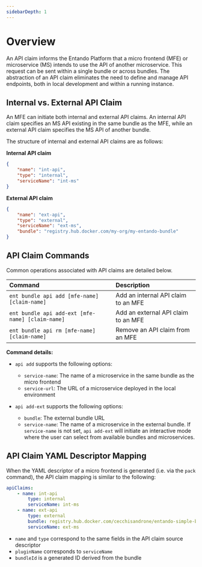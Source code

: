 ```yaml
---
sidebarDepth: 1
---
```



# Overview

An API claim informs the Entando Platform that a micro frontend (MFE) or microservice (MS) intends to use the API of another microservice. This request can be sent within a single bundle or across bundles. The abstraction of an API claim eliminates the need to define and manage API endpoints, both in local development and within a running instance.

## Internal vs. External API Claim

An MFE can initiate both internal and external API claims. An internal API claim specifies an MS API existing in the same bundle as the MFE, while an external API claim specifies the MS API of another bundle.

The structure of internal and external API claims are as follows:

**Internal API claim**
``` json
{
    "name": "int-api",
    "type": "internal",
    "serviceName": "int-ms"
}
```
**External API claim**
``` json
{
    "name": "ext-api",
    "type": "external",
    "serviceName": "ext-ms",
    "bundle": "registry.hub.docker.com/my-org/my-entando-bundle"
}
```

## API Claim Commands

Common operations associated with API claims are detailed below.

| Command | Description
| :- | :-
| `ent bundle api add [mfe-name] [claim-name]` | Add an internal API claim to an MFE
| `ent bundle api add-ext [mfe-name] [claim-name]` | Add an external API claim to an MFE
| `ent bundle api rm [mfe-name] [claim-name]` | Remove an API claim from an MFE

**Command details:**
- `api add` supports the following options:
   - `service-name`: The name of a microservice in the same bundle as the micro frontend
   - `service-url`: The URL of a microservice deployed in the local environment

- `api add-ext` supports the following options:
   - `bundle`: The external bundle URL
   - `service-name`: The name of a microservice in the external bundle. If `service-name` is not set, `api add-ext` will initiate an interactive mode where the user can select from available bundles and microservices.

## API Claim YAML Descriptor Mapping

When the YAML descriptor of a micro frontend is generated (i.e. via the `pack` command), the API claim mapping is similar to the following:

``` yaml
apiClaims:
	- name: int-api
		type: internal
		serviceName: int-ms
	- name: ext-api
		type: external
		bundle: registry.hub.docker.com/cecchisandrone/entando-simple-bundle
		serviceName: ext-ms
```

- `name` and `type` correspond to the same fields in the API claim source descriptor
- `pluginName` corresponds to `serviceName`
- `bundleId` is a generated ID derived from the bundle